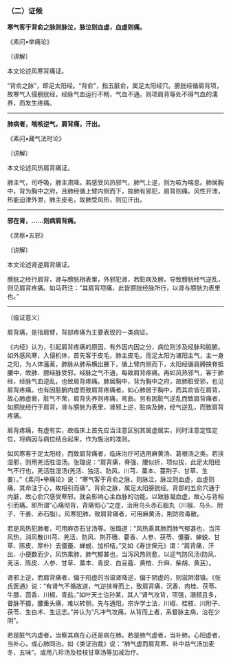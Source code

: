 ### （二）证候

**寒气客于背俞之脉则脉泣，脉泣则血虚，血虚则痛。**

​《素问•举痛论》

〔讲解〕

本文论述风寒背痛证。

“背俞之脉”，即足太阳经。“背俞”，指五脏俞，属足太阳经穴。膀胱经循肩背项，故寒气入侵膀胱经，经脉气血运行不畅，气血不通，则项肩背等处不得气血的濡养，而发生疼痛。

* * *

**肺病者，喘咳逆气，肩背痛，汗出。**

​《素问•藏气法时论》

〔讲解〕

本文论述风热肩背痛证。

肺主气，司呼吸，肺主肃降。若感受风热邪气，肺气上逆，则为咳为喘息。肺居胸中，背为胸中之府，且肺经循上臂内侧而下，故肺有邪犯，肩背则痛。风性开泄，热能迫津外泄，肺主皮毛，故肺受风热，则见汗出。

* * *

**邪在肾，……则病肩背痛。**

​《灵枢•五邪》

〔讲解〕

本文论述肾逆肩背痛证。

膀胱之经行肩背，肾与膀胱相表里，外邪犯肾，若脏病及腑，导致膀胱经气逆乱，则见肩背疼痛。如马莳注：“其肩背项痛，此皆膀胱经脉所行，以肾与膀胱为表里也。”

* * *

〔临证意义〕

肩背痛，是指肩臂，背部疼痛为主要表现的一类病证。

《内经》认为，引起肩背疼痛的原因，有外因内因之分，病位则涉及经脉和脏腑。如外感风寒，入侵机体，首先客于皮毛，肺主皮毛，而足太阳为诸阳主气，主一身之阳，为人体藩蓠，肺脉从肺系横出腋下，循上臂内侧而下，太阳经循肩膊挟脊抵腰中，故肺、膀经脉受邪，经脉之气不通，每致肩背疼痛。再如风热邪气，客于肺经，经脉气血逆乱，也致肩背疼痛。肺居胸中，背为胸中之府，故肺脏受邪，也见肩背疼痛。也有因脏腑内虚而致肩背疼痛者。如心肺居于胸中，而其俞皆在肩背，故心肺虚衰，脏气不荣，肩背失养则疼痛，弯曲。另有因脏气逆乱而致肩背痛者，如膀胱经行于肩背，肾与膀胱为表里，肾邪上逆，脏病及腑，经气逆乱，而致肩背疼痛。

肩背疼痛，有虚有实，故临床上首先应当注意区别其属虚属实，同时注意定性定位，将病因与病位结合起来，作为施治的准则。

如风寒客于足太阳经，而致肩背痛者，临床治疗可选用麻黄汤、葛根汤之类。若挟湿邪，则用羌活胜湿汤。张璐说：“肩背痛，脊强，腰似折，项似拔，此足太阳经气不行也，羌活胜湿汤(羌活、独活、防风、川芎、藁本、蔓荆子、甘草、生姜）。”《素问•举痛论》说：“寒气客于背俞之脉，则脉泣，脉泣则血虚，血虚则痛，其命注于心，故相引而痛”。背俞之脉，属足太阳膀胱经。背部的五俞穴通于内脏，故心俞穴感受寒邪，就会影响心主血脉的功能，以致脉凝血虚，故心与背相引而痛。即所谓“心痛彻背，背痛彻心”之症，治用乌头赤石脂丸（川椒、乌头、附子、干姜、赤石脂）。风寒犯肺，致肩背痛者，可用麻黄汤，荆防败毒散。

若是风热犯肺者，可用麻杏石甘汤等。张璐道：“风热乘其肺而肺气郁甚也，当泻风热，消风散(川芎、羌活、防风、荆芥穗、藿香、人参、茯苓、僵蚕、蝉蜕、甘草、陈皮、厚朴）去僵蚕、蝉蜕、加枳桔。”又如《寿世保元》谓：“肩背痛，汗出、小便数而少，风热乘肺，肺气郁甚也，当泻风热则愈，以迎气防风汤(防风、羌活、陈皮、人参、甘草、藁本、青皮、白豆蔻、黄柏、升麻、柴胡、黄芪）。

肾邪上逆，而肩背痛者，偏于阳虚的当温肾降逆，偏于阴虚的，则滋阴潜镇。《张氏医通》说：“有肾气不循故道，气逆挟脊而上，致肩背痛，沉香、肉桂、茯苓、牛膝、茴香、川椒、青盐。”如叶天士治孙某，其人“肾气攻背，项强，溺频且多，督脉不摄，腰重头痛，难以转侧，先与通阳，宗许学士法，川椒、桂枝、川附子、茯苓、生白术、生远志。”并认为“凡冲气攻痛，从背而上者，系督脉主病，治在少阴”。

若是脏气内虚者，当察其病在心还是病在肺。若是肺气虚者，当补肺，心阳虚者，当补心，或心肺同治。如《类证治裁》说：“肺气虚而肩背寒、补中益气汤加麦冬、五味”。或用八珍汤及桂枝甘草汤等加减治疗。

